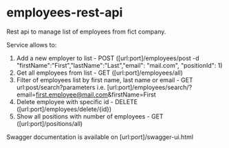 # employees-rest-api

Rest api to manage list of employees from fict company.

Service allows to:
1) Add a new employer to list - POST ([url:port]/employees/post -d "firstName":"First","lastName":"Last","email": "mail.com", "positionId": 1)
2) Get all employees from list - GET ([url:port]/employees/all)
3) Filter of employees list by first name, last name or email - GET url:post/search?parameters
    i.e. [url:port]/employees/search/?email=first.employee@mail.com&firstName=First
4) Delete employee with specific id - DELETE ([url:port]/employees/delete/{id})
5) Show all positions with number of employees - GET ([url:port]/positions/all)

Swagger documentation is available on [url:port]/swagger-ui.html 